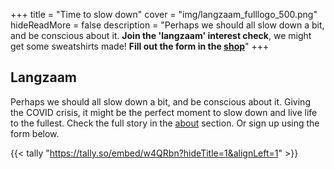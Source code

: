 +++
title = "Time to slow down"
cover = "img/langzaam_fulllogo_500.png"
hideReadMore = false
description = "Perhaps we should all slow down a bit, and be conscious about it. __Join the 'langzaam' interest check__, we might get some sweatshirts made! __Fill out the form in the [shop](/shop)__"
+++

## Langzaam
Perhaps we should all slow down a bit, and be conscious about it.
Giving the COVID crisis, it might be the perfect moment to slow down and live life to the fullest.
Check the full story in the [about](/about) section.
Or sign up using the form below.

{{< tally "https://tally.so/embed/w4QRbn?hideTitle=1&alignLeft=1" >}}

